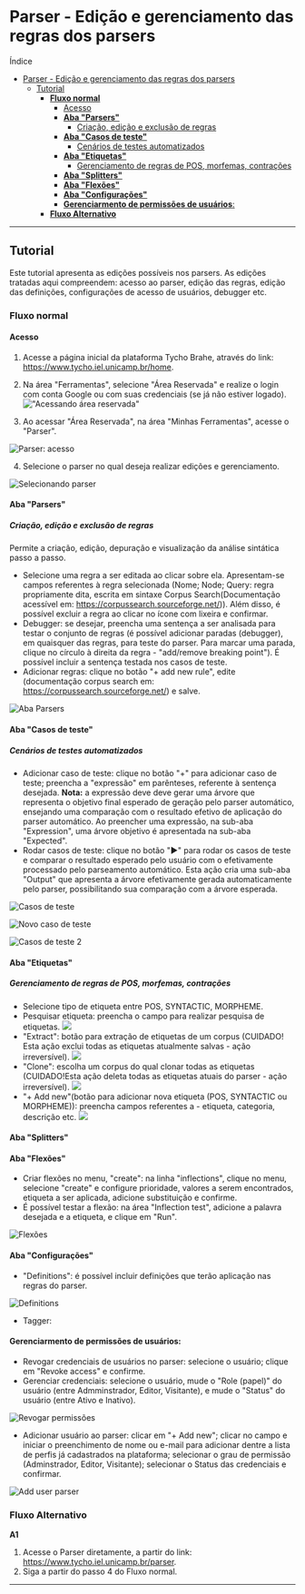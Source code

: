 # Parser - Edição e gerenciamento das regras dos parsers

Índice

- [Parser - Edição e gerenciamento das regras dos parsers](#parser---edição-e-gerenciamento-das-regras-dos-parsers)
  - [Tutorial](#tutorial)
    - [**Fluxo normal**](#fluxo-normal)
      - [Acesso](#acesso)
      - [**Aba "Parsers"**](#aba-parsers)
        - [Criação, edição e exclusão de regras](#criação-edição-e-exclusão-de-regras)
      - [**Aba "Casos de teste"**](#aba-casos-de-teste)
        - [Cenários de testes automatizados](#cenários-de-testes-automatizados)
      - [**Aba "Etiquetas"**](#aba-etiquetas)
        - [Gerenciamento de regras de POS, morfemas, contrações](#gerenciamento-de-regras-de-pos-morfemas-contrações)
      - [**Aba "Splitters"** ](#aba-splitters-)
      - [**Aba "Flexões"**](#aba-flexões)
      - [**Aba "Configurações"**](#aba-configurações)
      - [**Gerenciarmento de permissões de usuários**:](#gerenciarmento-de-permissões-de-usuários)
    - [**Fluxo Alternativo**](#fluxo-alternativo)

---

## Tutorial

Este tutorial apresenta as edições possíveis nos parsers. As edições tratadas aqui compreendem: acesso ao parser, edição das regras, edição das definições, configurações de acesso de usuários, debugger etc.

### **Fluxo normal**

#### Acesso

1. Acesse a página inicial da plataforma Tycho Brahe, através do link: <https://www.tycho.iel.unicamp.br/home>.
2. Na área "Ferramentas", selecione "Área Reservada" e realize o login com conta Google ou com suas credenciais (se já não estiver logado).
   !["Acessando área reservada"](../images/pt_br/acesso_area_reservada.png)
  
3. Ao acessar "Área Reservada", na área "Minhas Ferramentas", acesse o "Parser".

![Parser: acesso](../images/pt_br/parser_1.png)

4. Selecione o parser no qual deseja realizar edições e gerenciamento.

![Selecionando parser](../images/pt_br/parser_2.png)

#### **Aba "Parsers"**

##### Criação, edição e exclusão de regras 

Permite a criação, edição, depuração e visualização da análise sintática passo a passo.

- Selecione uma regra a ser editada ao clicar sobre ela. Apresentam-se campos referentes à regra selecionada (Nome; Node; Query: regra propriamente dita, escrita em sintaxe Corpus Search(Documentação acessível em: <https://corpussearch.sourceforge.net/>)). Além disso, é possível excluir a regra ao clicar no ícone com lixeira e confirmar.
- Debugger: se desejar, preencha uma sentença a ser analisada para testar o conjunto de regras (é possível adicionar paradas (debugger), em quaisquer das regras, para teste do parser. Para marcar uma parada, clique no círculo à direita da regra - "add/remove breaking point"). É possível incluir a sentença testada nos casos de teste.
- Adicionar regras: clique no botão "+ add new rule", edite (documentação corpus search em: <https://corpussearch.sourceforge.net/>) e salve.

![Aba Parsers](../images/pt_br/parser_3.png)

#### **Aba "Casos de teste"**

##### Cenários de testes automatizados

- Adicionar caso de teste: clique no botão "+" para adicionar caso de teste; preencha a "expressão" em parênteses, referente à sentença desejada. **Nota:** a expressão deve deve gerar uma árvore que representa o objetivo final esperado de geração pelo parser automático, ensejando uma comparação com o resultado efetivo de aplicação do parser automático. Ao preencher uma expressão, na sub-aba "Expression", uma árvore objetivo é apresentada na sub-aba "Expected".
- Rodar casos de teste: clique no botão "►" para rodar os casos de teste e comparar o resultado esperado pelo usuário com o efetivamente processado pelo parseamento automático. Esta ação cria uma sub-aba "Output" que apresenta a árvore efetivamente gerada automaticamente pelo parser, possibilitando sua comparação com a árvore esperada.

![Casos de teste](../images/pt_br/parser_4.png)

![Novo caso de teste](../images/pt_br/parser_5.png)

![Casos de teste 2](../images/pt_br/parser_6.png)

#### **Aba "Etiquetas"**

##### Gerenciamento de regras de POS, morfemas, contrações

- Selecione tipo de etiqueta entre POS, SYNTACTIC, MORPHEME.
- Pesquisar etiqueta: preencha o campo para realizar pesquisa de etiquetas.
![](../images/pt_br/parser_11.png)
- "Extract": botão para extração de etiquetas de um corpus (CUIDADO! Esta ação exclui todas as etiquetas atualmente salvas - ação irreversível).
![](../images/pt_br/parser_12.png)
- "Clone": escolha um corpus do qual clonar todas as etiquetas (CUIDADO!Esta ação deleta todas as etiquetas atuais do parser - ação irreversível).
![](../images/pt_br/parser_13.png)
- "+ Add new"(botão para adicionar nova etiqueta (POS, SYNTACTIC ou MORPHEME)): preencha campos referentes a - etiqueta, categoria, descrição etc.
![](../images/pt_br/parser_14.png)

#### **Aba "Splitters"** <!-- REVISAR: COMO É UTILIZADA ESTA FUNÇÃO? NÃO APARECE ONDE INCLUIR REGRAS DE SPLITTER-->

#### **Aba "Flexões"**

- Criar flexões no menu, "create": na linha "inflections", clique no menu, selecione "create" e configure prioridade, valores a serem encontrados, etiqueta a ser aplicada, adicione substituição e confirme.
- É possível testar a flexão: na área "Inflection test", adicione a palavra desejada e a etiqueta, e clique em "Run".

![Flexões](../images/pt_br/parser_7.png)

#### **Aba "Configurações"**

- "Definitions": é possível incluir definições que terão aplicação nas regras do parser. <!--REVISAR: preciso entender quais tipos de definições podem ser incluídas aqui; qual é o tipo de sintaxe aplicada, é o CORPUS SEARCH?-->

![Definitions](../images/pt_br/parser_8.png)

- Tagger: <!--REVISAR: como gerenciar os Taggers?-->

#### **Gerenciarmento de permissões de usuários**:

- Revogar credenciais de usuários no parser: selecione o usuário; clique em "Revoke access" e confirme.
- Gerenciar credenciais: selecione o usuário, mude o "Role (papel)" do usuário (entre Admminstrador, Editor, Visitante), e mude o "Status" do usuário (entre Ativo e Inativo).

![Revogar permissões](../images/pt_br/parser_9.png)

- Adicionar usuário ao parser: clicar em "+ Add new"; clicar no campo e iniciar o preenchimento de nome ou e-mail para adicionar dentre a lista de perfis já cadastrados na plataforma; selecionar o grau de permissão (Adminstrador, Editor, Visitante); selecionar o Status das credenciais e confirmar.

![Add user parser](../images/pt_br/parser_10.png)

### **Fluxo Alternativo**

**A1**

1. Acesse o Parser diretamente, a partir do link: <https://www.tycho.iel.unicamp.br/parser>.
2. Siga a partir do passo 4 do Fluxo normal.

---
